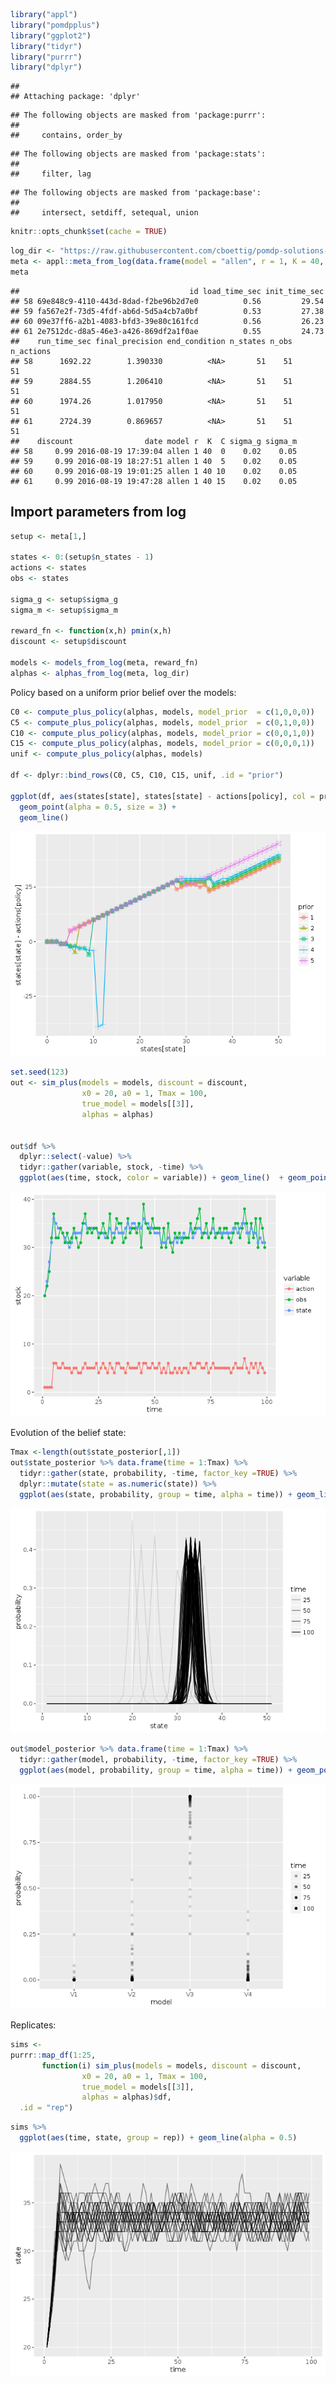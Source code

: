 



```r
library("appl")
library("pomdpplus")
library("ggplot2")
library("tidyr")
library("purrr")
library("dplyr")
```

```
## 
## Attaching package: 'dplyr'
```

```
## The following objects are masked from 'package:purrr':
## 
##     contains, order_by
```

```
## The following objects are masked from 'package:stats':
## 
##     filter, lag
```

```
## The following objects are masked from 'package:base':
## 
##     intersect, setdiff, setequal, union
```

```r
knitr::opts_chunk$set(cache = TRUE)
```


```r
log_dir <- "https://raw.githubusercontent.com/cboettig/pomdp-solutions-library/master/archive"
meta <- appl::meta_from_log(data.frame(model = "allen", r = 1, K = 40, sigma_m = 0.05), log_dir) ## two sets, differ only in sigma_m
meta
```

```
##                                      id load_time_sec init_time_sec
## 58 69e848c9-4110-443d-8dad-f2be96b2d7e0          0.56         29.54
## 59 fa567e2f-73d5-4fdf-ab6d-5d5a4cb7a0bf          0.53         27.38
## 60 09e37ff6-a2b1-4083-bfd3-39e80c161fcd          0.56         26.23
## 61 2e7512dc-d8a5-46e3-a426-869df2a1f0ae          0.55         24.73
##    run_time_sec final_precision end_condition n_states n_obs n_actions
## 58      1692.22        1.390330          <NA>       51    51        51
## 59      2884.55        1.206410          <NA>       51    51        51
## 60      1974.26        1.017950          <NA>       51    51        51
## 61      2724.39        0.869657          <NA>       51    51        51
##    discount                date model r  K  C sigma_g sigma_m
## 58     0.99 2016-08-19 17:39:04 allen 1 40  0    0.02    0.05
## 59     0.99 2016-08-19 18:27:51 allen 1 40  5    0.02    0.05
## 60     0.99 2016-08-19 19:01:25 allen 1 40 10    0.02    0.05
## 61     0.99 2016-08-19 19:47:28 allen 1 40 15    0.02    0.05
```


## Import parameters from log



```r
setup <- meta[1,]

states <- 0:(setup$n_states - 1)
actions <- states
obs <- states

sigma_g <- setup$sigma_g
sigma_m <- setup$sigma_m

reward_fn <- function(x,h) pmin(x,h)
discount <- setup$discount 

models <- models_from_log(meta, reward_fn)
alphas <- alphas_from_log(meta, log_dir)
```


Policy based on a uniform prior belief over the models:  


```r
C0 <- compute_plus_policy(alphas, models, model_prior  = c(1,0,0,0))
C5 <- compute_plus_policy(alphas, models, model_prior  = c(0,1,0,0))
C10 <- compute_plus_policy(alphas, models, model_prior = c(0,0,1,0))
C15 <- compute_plus_policy(alphas, models, model_prior = c(0,0,0,1))
unif <- compute_plus_policy(alphas, models)

df <- dplyr::bind_rows(C0, C5, C10, C15, unif, .id = "prior")

ggplot(df, aes(states[state], states[state] - actions[policy], col = prior, pch = prior)) + 
  geom_point(alpha = 0.5, size = 3) + 
  geom_line()
```

![](pomdp-learning-tipping-points_files/figure-html/unnamed-chunk-4-1.png)<!-- -->



```r
set.seed(123)
out <- sim_plus(models = models, discount = discount,
                x0 = 20, a0 = 1, Tmax = 100, 
                true_model = models[[3]], 
                alphas = alphas)


out$df %>% 
  dplyr::select(-value) %>% 
  tidyr::gather(variable, stock, -time) %>% 
  ggplot(aes(time, stock, color = variable)) + geom_line()  + geom_point()
```

![](pomdp-learning-tipping-points_files/figure-html/unnamed-chunk-5-1.png)<!-- -->

Evolution of the belief state:


```r
Tmax <-length(out$state_posterior[,1])
out$state_posterior %>% data.frame(time = 1:Tmax) %>% 
  tidyr::gather(state, probability, -time, factor_key =TRUE) %>% 
  dplyr::mutate(state = as.numeric(state)) %>% 
  ggplot(aes(state, probability, group = time, alpha = time)) + geom_line()
```

![](pomdp-learning-tipping-points_files/figure-html/unnamed-chunk-6-1.png)<!-- -->




```r
out$model_posterior %>% data.frame(time = 1:Tmax) %>% 
  tidyr::gather(model, probability, -time, factor_key =TRUE) %>% 
  ggplot(aes(model, probability, group = time, alpha = time)) + geom_point()
```

![](pomdp-learning-tipping-points_files/figure-html/unnamed-chunk-7-1.png)<!-- -->



Replicates: 


```r
sims <- 
purrr::map_df(1:25, 
       function(i) sim_plus(models = models, discount = discount,
                x0 = 20, a0 = 1, Tmax = 100, 
                true_model = models[[3]], 
                alphas = alphas)$df,
  .id = "rep")
```



```r
sims %>% 
  ggplot(aes(time, state, group = rep)) + geom_line(alpha = 0.5)
```

![](pomdp-learning-tipping-points_files/figure-html/unnamed-chunk-9-1.png)<!-- -->

